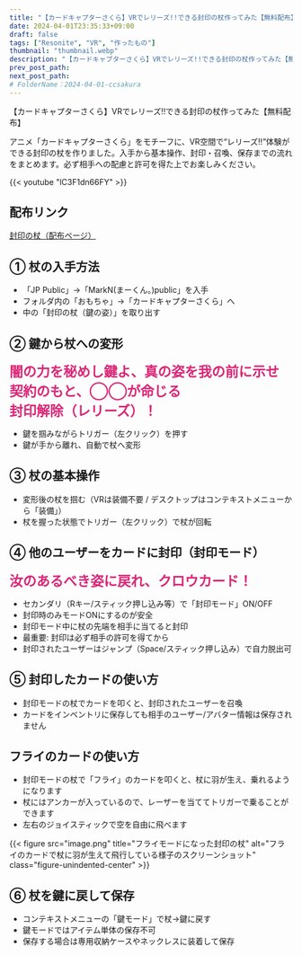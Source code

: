 ```yaml
---
title: "【カードキャプターさくら】VRでレリーズ!!できる封印の杖作ってみた【無料配布】"
date: 2024-04-01T23:35:33+09:00
draft: false
tags: ["Resonite", "VR", "作ったもの"]
thumbnail: "thumbnail.webp"
description: "【カードキャプターさくら】VRでレリーズ!!できる封印の杖作ってみた【無料配布】"
prev_post_path:
next_post_path:
# FolderName：2024-04-01-ccsakura
---
```


【カードキャプターさくら】VRでレリーズ!!できる封印の杖作ってみた【無料配布】

アニメ「カードキャプターさくら」をモチーフに、VR空間で“レリーズ!!”体験ができる封印の杖を作りました。入手から基本操作、封印・召喚、保存までの流れをまとめます。必ず相手への配慮と許可を得た上でお楽しみください。

{{< youtube "lC3F1dn66FY" >}}

## 配布リンク

<a href="https://uni-pocket.com/ja/items/5bb56b3c-b7b5-44d9-9f57-c8139712781a" class="dynamic-link-card"></a>
    <noscript>
        <p><a href="https://uni-pocket.com/ja/items/5bb56b3c-b7b5-44d9-9f57-c8139712781a">封印の杖（配布ページ）</a></p>
    </noscript>

## ① 杖の入手方法
- 「JP Public」→「MarkN(まーくん。)public」を入手
- フォルダ内の「おもちゃ」→「カードキャプターさくら」へ
- 中の「封印の杖（鍵の姿）」を取り出す

## ② 鍵から杖への変形
<div class="my-3 p-3 rounded-md text-center" style="color:#db2777; font-weight:700; font-size:1.5rem;">
闇の力を秘めし鍵よ、真の姿を我の前に示せ<br>契約のもと、◯◯が命じる<br>封印解除（レリーズ）！
</div>

- 鍵を掴みながらトリガー（左クリック）を押す
- 鍵が手から離れ、自動で杖へ変形

## ③ 杖の基本操作
- 変形後の杖を掴む（VRは装備不要 / デスクトップはコンテキストメニューから「装備」）
- 杖を握った状態でトリガー（左クリック）で杖が回転

## ④ 他のユーザーをカードに封印（封印モード）
<div class="my-3 p-3 rounded-md text-center" style="color:#db2777; font-weight:700; font-size:1.5rem;">
汝のあるべき姿に戻れ、クロウカード！
</div>

- セカンダリ（Rキー/スティック押し込み等）で「封印モード」ON/OFF
- 封印時のみモードONにするのが安全
- 封印モード中に杖の先端を相手に当てると封印
- 最重要: 封印は必ず相手の許可を得てから
- 封印されたユーザーはジャンプ（Space/スティック押し込み）で自力脱出可

## ⑤ 封印したカードの使い方
- 封印モードの杖でカードを叩くと、封印されたユーザーを召喚
- カードをインベントリに保存しても相手のユーザー/アバター情報は保存されません

## フライのカードの使い方
- 封印モードの杖で「フライ」のカードを叩くと、杖に羽が生え、乗れるようになります
- 杖にはアンカーが入っているので、レーザーを当ててトリガーで乗ることができます
- 左右のジョイスティックで空を自由に飛べます

{{< figure src="image.png" title="フライモードになった封印の杖" alt="フライのカードで杖に羽が生えて飛行している様子のスクリーンショット" class="figure-unindented-center" >}}

## ⑥ 杖を鍵に戻して保存
- コンテキストメニューの「鍵モード」で杖→鍵に戻す
- 鍵モードではアイテム単体の保存不可
- 保存する場合は専用収納ケースやネックレスに装着して保存

